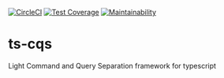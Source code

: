 [![CircleCI](https://circleci.com/gh/shawnmclean/ts-cqs.svg?style=svg)](https://circleci.com/gh/shawnmclean/ts-cqs)
[![Test Coverage](https://api.codeclimate.com/v1/badges/a072ff400fbfd20fab21/test_coverage)](https://codeclimate.com/github/shawnmclean/ts-cqs/test_coverage)
[![Maintainability](https://api.codeclimate.com/v1/badges/a072ff400fbfd20fab21/maintainability)](https://codeclimate.com/github/shawnmclean/ts-cqs/maintainability)

# ts-cqs

Light Command and Query Separation framework for typescript

